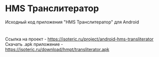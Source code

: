 # HMS Транслитератор
Исходный код приложения "HMS Транслитератор" для Android
#
Ссылка на проект - https://isoteric.ru/project/android-hms-transliterator
Скачать .apk приложение - https://isoteric.ru/download/hmpt/transliterator.apk
